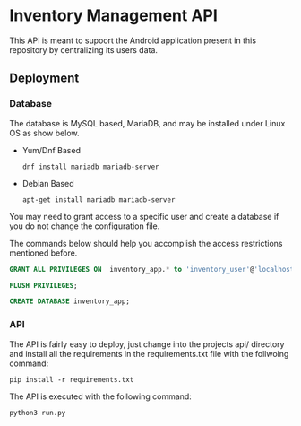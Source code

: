 # Inventory Management API

This API is meant to supoort the Android application present in this repository by centralizing its users data.

## Deployment

### Database
The database is MySQL based, MariaDB, and may be installed under Linux OS as show below.

* Yum/Dnf Based
    ```
    dnf install mariadb mariadb-server
    ```
* Debian Based
    ```
    apt-get install mariadb mariadb-server
    ```

You may need to grant access to a specific user and create a database if you do not change the configuration file.

The commands below should help you accomplish the access restrictions mentioned before.
```sql
GRANT ALL PRIVILEGES ON  inventory_app.* to 'inventory_user'@'localhost' IDENTIFIED BY 'inventory_pass' WITH GRANT OPTION; 

FLUSH PRIVILEGES;

CREATE DATABASE inventory_app;
```

### API
The API is fairly easy to deploy, just change into the projects api/ directory and install all the requirements in the requirements.txt file with the follwoing command:
```
pip install -r requirements.txt
```

The API is executed with the following command:
```
python3 run.py
```

